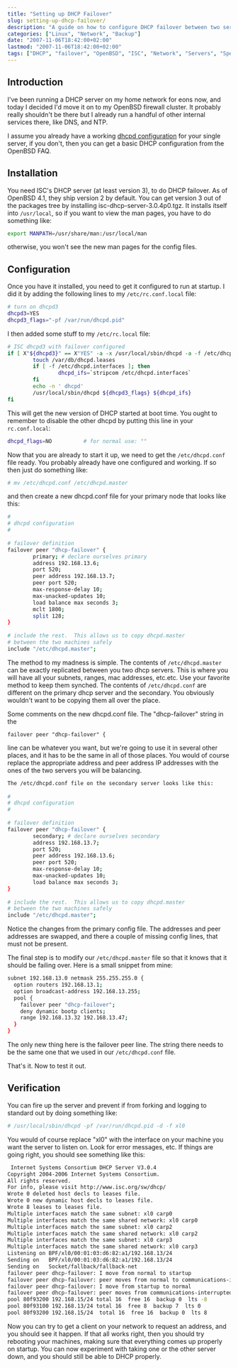 ```yaml
---
title: "Setting up DHCP Failover"
slug: setting-up-dhcp-failover/
description: "A guide on how to configure DHCP failover between two servers using ISC DHCP server version 3 on OpenBSD systems."
categories: ["Linux", "Network", "Backup"]
date: "2007-11-06T18:42:00+02:00"
lastmod: "2007-11-06T18:42:00+02:00"
tags: ["DHCP", "failover", "OpenBSD", "ISC", "Network", "Servers", "Special pages"]
---
```


## Introduction

I've been running a DHCP server on my home network for eons now, and today I decided I'd move it on to my OpenBSD firewall cluster. It probably really shouldn't be there but I already run a handful of other internal services there, like DNS, and NTP.

I assume you already have a working [dhcpd configuration](https://www.openbsd.org/faq/faq6.html#DHCP) for your single server, if you don't, then you can get a basic DHCP configuration from the OpenBSD FAQ.

## Installation

You need ISC's DHCP server (at least version 3), to do DHCP failover. As of OpenBSD 4.1, they ship version 2 by default. You can get version 3 out of the packages tree by installing isc-dhcp-server-3.0.4p0.tgz. It installs itself into `/usr/local`, so if you want to view the man pages, you have to do something like:

```bash
export MANPATH=/usr/share/man:/usr/local/man
```

otherwise, you won't see the new man pages for the config files.

## Configuration

Once you have it installed, you need to get it configured to run at startup. I did it by adding the following lines to my `/etc/rc.conf.local` file:

```bash
# turn on dhcpd3
dhcpd3=YES
dhcpd3_flags="-pf /var/run/dhcpd.pid"
```

I then added some stuff to my `/etc/rc.local` file:

```bash
# ISC dhcpd3 with failover configured
if [ X"${dhcpd3}" == X"YES" -a -x /usr/local/sbin/dhcpd -a -f /etc/dhcpd.conf ]; then
        touch /var/db/dhcpd.leases
        if [ -f /etc/dhcpd.interfaces ]; then
                dhcpd_ifs=`stripcom /etc/dhcpd.interfaces`
        fi
        echo -n ' dhcpd'
        /usr/local/sbin/dhcpd ${dhcpd3_flags} ${dhcpd_ifs}
fi
```

This will get the new version of DHCP started at boot time. You ought to remember to disable the other dhcpd by putting this line in your `rc.conf.local`:

```bash
dhcpd_flags=NO          # for normal use: ""
```

Now that you are already to start it up, we need to get the `/etc/dhcpd.conf` file ready. You probably already have one configured and working. If so then just do something like:

```bash
# mv /etc/dhcpd.conf /etc/dhcpd.master
```

and then create a new dhcpd.conf file for your primary node that looks like this:

```bash
#
# dhcpd configuration
#
 
# failover definition
failover peer "dhcp-failover" {
        primary; # declare ourselves primary
        address 192.168.13.6;
        port 520;
        peer address 192.168.13.7;
        peer port 520;
        max-response-delay 10;
        max-unacked-updates 10;
        load balance max seconds 3;
        mclt 1800;
        split 128;
}
 
# include the rest.  This allows us to copy dhcpd.master
# between the two machines safely
include "/etc/dhcpd.master";
```

The method to my madness is simple. The contents of `/etc/dhcpd.master` can be exactly replicated between you two dhcp servers. This is where you will have all your subnets, ranges, mac addresses, etc.etc. Use your favorite method to keep them synched. The contents of `/etc/dhcpd.conf` are different on the primary dhcp server and the secondary. You obviously wouldn't want to be copying them all over the place.

Some comments on the new dhcpd.conf file. The "dhcp-failover" string in the

```
failover peer "dhcp-failover" {
```

line can be whatever you want, but we're going to use it in several other places, and it has to be the same in all of those places. You would of course replace the appropriate address and peer address IP addresses with the ones of the two servers you will be balancing.

```bash
The /etc/dhcpd.conf file on the secondary server looks like this:
 
#
# dhcpd configuration
#
 
# failover definition
failover peer "dhcp-failover" {
        secondary; # declare ourselves secondary
        address 192.168.13.7;
        port 520;
        peer address 192.168.13.6;
        peer port 520;
        max-response-delay 10;
        max-unacked-updates 10;
        load balance max seconds 3;
}
 
# include the rest.  This allows us to copy dhcpd.master
# between the two machines safely
include "/etc/dhcpd.master";
```

Notice the changes from the primary config file. The addresses and peer addresses are swapped, and there a couple of missing config lines, that must not be present.

The final step is to modify our `/etc/dhcpd.master` file so that it knows that it should be failing over. Here is a small snippet from mine:

```bash
subnet 192.168.13.0 netmask 255.255.255.0 {
  option routers 192.168.13.1;
  option broadcast-address 192.168.13.255;
  pool {
    failover peer "dhcp-failover";
    deny dynamic bootp clients;
    range 192.168.13.32 192.168.13.47;
  }
}
```

The only new thing here is the failover peer line. The string there needs to be the same one that we used in our `/etc/dhcpd.conf` file.

That's it. Now to test it out.

## Verification

You can fire up the server and prevent if from forking and logging to standard out by doing something like:

```bash
# /usr/local/sbin/dhcpd -pf /var/run/dhcpd.pid -d -f xl0
```

You would of course replace "xl0" with the interface on your machine you want the server to listen on. Look for error messages, etc. If things are going right, you should see something like this:

```bash
 Internet Systems Consortium DHCP Server V3.0.4
Copyright 2004-2006 Internet Systems Consortium.
All rights reserved.
For info, please visit http://www.isc.org/sw/dhcp/
Wrote 0 deleted host decls to leases file.
Wrote 0 new dynamic host decls to leases file.
Wrote 8 leases to leases file.
Multiple interfaces match the same subnet: xl0 carp0
Multiple interfaces match the same shared network: xl0 carp0
Multiple interfaces match the same subnet: xl0 carp2
Multiple interfaces match the same shared network: xl0 carp2
Multiple interfaces match the same subnet: xl0 carp3
Multiple interfaces match the same shared network: xl0 carp3
Listening on BPF/xl0/00:01:03:d6:82:a1/192.168.13/24
Sending on   BPF/xl0/00:01:03:d6:82:a1/192.168.13/24
Sending on   Socket/fallback/fallback-net
failover peer dhcp-failover: I move from normal to startup
failover peer dhcp-failover: peer moves from normal to communications-interrupted
failover peer dhcp-failover: I move from startup to normal
failover peer dhcp-failover: peer moves from communications-interrupted to normal
pool 80f93200 192.168.15/24 total 16  free 16  backup 0  lts -8
pool 80f93100 192.168.13/24 total 16  free 8  backup 7  lts 0
pool 80f93200 192.168.15/24  total 16  free 16  backup 0  lts 8
```

Now you can try to get a client on your network to request an address, and you should see it happen. If that all works right, then you should try rebooting your machines, making sure that everything comes up properly on startup. You can now experiment with taking one or the other server down, and you should still be able to DHCP properly.
